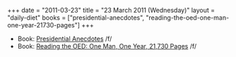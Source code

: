 +++
date = "2011-03-23"
title = "23 March 2011 (Wednesday)"
layout = "daily-diet"
books = ["presidential-anecdotes", "reading-the-oed-one-man-one-year-21730-pages"]
+++

<ul>
<li class="entry Book">Book: <a href="/books/presidential-anecdotes">Presidential Anecdotes</a> /f/</li>
<li class="entry Book">Book: <a href="/books/reading-the-oed-one-man-one-year-21730-pages">Reading the OED: One Man, One Year, 21,730 Pages</a> /f/</li>
</ul>